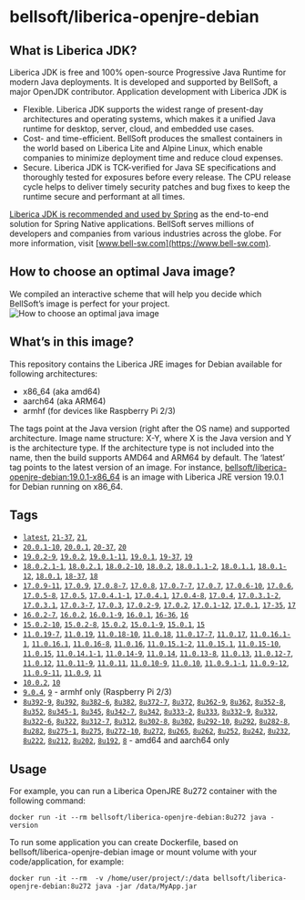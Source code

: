 # bellsoft/liberica-openjre-debian

## What is Liberica JDK?
Liberica JDK is free and 100% open-source Progressive Java Runtime for modern Java deployments. It is developed and supported by BellSoft, a major OpenJDK contributor. Application development with Liberica JDK is

*  Flexible. Liberica JDK supports the widest range of present-day architectures and operating systems, which makes it a unified Java runtime for desktop, server, cloud, and embedded use cases.
* Cost- and time-efficient. BellSoft produces the smallest containers in the world based on Liberica Lite and Alpine Linux, which enable companies to minimize deployment time and reduce cloud expenses.
* Secure. Liberica JDK is TCK-verified for Java SE specifications and thoroughly tested for exposures before every release. The CPU release cycle helps to deliver timely security patches and bug fixes to keep the runtime secure and performant at all times.

[Liberica JDK is recommended and used by Spring](https://spring.io/quickstart) as the end-to-end solution for Spring Native applications.
BellSoft serves millions of developers and companies from various industries across the globe. For more information, visit [www.bell-sw.com](https://www.bell-sw.com).

## How to choose an optimal Java image?

We compiled an interactive scheme that will help you decide which BellSoft’s image is perfect for your project.
![How to choose an optimal java image](https://download.bell-sw.com/static/images/how-to-choose-optimal-java-image.jpg)


## What’s in this image?

This repository contains the Liberica JRE images for Debian available for following architectures:

* x86_64 (aka amd64)
* aarch64 (aka ARM64)
* armhf (for devices like Raspberry Pi 2/3)

The tags point at the Java version (right after the OS name) and supported architecture.
Image name structure:
X-Y,
where X is the Java version and Y is the architecture type. If the architecture type is not included into the name, then the build supports AMD64 and ARM64 by default.
The ‘latest’ tag points to the latest version of an image.
For instance, [bellsoft/liberica-openjre-debian:19.0.1-x86_64](https://hub.docker.com/layers/bellsoft/liberica-openjre-debian/19.0.1-x86_64/images/sha256-2ae5877c55a0dca483ada8aaafbaa869f9c596ba1b25d5247ad8ccb231c30f9b?context=explore) is an image with Liberica JRE version 19.0.1 for Debian running on x86_64.

## Tags

* [`latest`](https://github.com/bell-sw/Liberica/blob/master/docker/repos/liberica-openjre-debian/21/Dockerfile),
[`21-37`](https://github.com/bell-sw/Liberica/blob/master/docker/repos/liberica-openjre-debian/21/Dockerfile),
[`21`](https://github.com/bell-sw/Liberica/blob/master/docker/repos/liberica-openjre-debian/21/Dockerfile),
* [`20.0.1-10`](https://github.com/bell-sw/Liberica/blob/master/docker/repos/liberica-openjre-debian/old/20/Dockerfile),
[`20.0.1`](https://github.com/bell-sw/Liberica/blob/master/docker/repos/liberica-openjre-debian/old/20/Dockerfile),
[`20-37`](https://github.com/bell-sw/Liberica/blob/master/docker/repos/liberica-openjre-debian/old/20/Dockerfile),
[`20`](https://github.com/bell-sw/Liberica/blob/master/docker/repos/liberica-openjre-debian/old/20/Dockerfile)
* [`19.0.2-9`](https://github.com/bell-sw/Liberica/blob/master/docker/repos/liberica-openjre-debian/old/19/Dockerfile),
[`19.0.2`](https://github.com/bell-sw/Liberica/blob/master/docker/repos/liberica-openjre-debian/old/19/Dockerfile),
[`19.0.1-11`](https://github.com/bell-sw/Liberica/blob/master/docker/repos/liberica-openjre-debian/old/19/Dockerfile),
[`19.0.1`](https://github.com/bell-sw/Liberica/blob/master/docker/repos/liberica-openjre-debian/old/19/Dockerfile),
[`19-37`](https://github.com/bell-sw/Liberica/blob/master/docker/repos/liberica-openjre-debian/old/19/Dockerfile),
[`19`](https://github.com/bell-sw/Liberica/blob/master/docker/repos/liberica-openjre-debian/old/19/Dockerfile)
* [`18.0.2.1-1`](https://github.com/bell-sw/Liberica/blob/master/docker/repos/liberica-openjre-debian/18/Dockerfile),
[`18.0.2.1`](https://github.com/bell-sw/Liberica/blob/master/docker/repos/liberica-openjre-debian/18/Dockerfile),
[`18.0.2-10`](https://github.com/bell-sw/Liberica/blob/master/docker/repos/liberica-openjre-debian/18/Dockerfile),
[`18.0.2`](https://github.com/bell-sw/Liberica/blob/master/docker/repos/liberica-openjre-debian/18/Dockerfile),
[`18.0.1.1-2`](https://github.com/bell-sw/Liberica/blob/master/docker/repos/liberica-openjre-debian/18/Dockerfile),
[`18.0.1.1`](https://github.com/bell-sw/Liberica/blob/master/docker/repos/liberica-openjre-debian/18/Dockerfile),
[`18.0.1-12`](https://github.com/bell-sw/Liberica/blob/master/docker/repos/liberica-openjre-debian/18/Dockerfile),
[`18.0.1`](https://github.com/bell-sw/Liberica/blob/master/docker/repos/liberica-openjre-debian/18/Dockerfile),
[`18-37`](https://github.com/bell-sw/Liberica/blob/master/docker/repos/liberica-openjre-debian/18/Dockerfile),
[`18`](https://github.com/bell-sw/Liberica/blob/master/docker/repos/liberica-openjre-debian/18/Dockerfile)
* [`17.0.9-11`](https://github.com/bell-sw/Liberica/blob/master/docker/repos/liberica-openjre-debian/17/Dockerfile),
[`17.0.9`](https://github.com/bell-sw/Liberica/blob/master/docker/repos/liberica-openjre-debian/17/Dockerfile),
[`17.0.8-7`](https://github.com/bell-sw/Liberica/blob/master/docker/repos/liberica-openjre-debian/17/Dockerfile),
[`17.0.8`](https://github.com/bell-sw/Liberica/blob/master/docker/repos/liberica-openjre-debian/17/Dockerfile),
[`17.0.7-7`](https://github.com/bell-sw/Liberica/blob/master/docker/repos/liberica-openjre-debian/17/Dockerfile),
[`17.0.7`](https://github.com/bell-sw/Liberica/blob/master/docker/repos/liberica-openjre-debian/17/Dockerfile),
[`17.0.6-10`](https://github.com/bell-sw/Liberica/blob/master/docker/repos/liberica-openjre-debian/17/Dockerfile),
[`17.0.6`](https://github.com/bell-sw/Liberica/blob/master/docker/repos/liberica-openjre-debian/17/Dockerfile),
[`17.0.5-8`](https://github.com/bell-sw/Liberica/blob/master/docker/repos/liberica-openjre-debian/17/Dockerfile),
[`17.0.5`](https://github.com/bell-sw/Liberica/blob/master/docker/repos/liberica-openjre-debian/17/Dockerfile),
[`17.0.4.1-1`](https://github.com/bell-sw/Liberica/blob/master/docker/repos/liberica-openjre-debian/17/Dockerfile),
[`17.0.4.1`](https://github.com/bell-sw/Liberica/blob/master/docker/repos/liberica-openjre-debian/17/Dockerfile),
[`17.0.4-8`](https://github.com/bell-sw/Liberica/blob/master/docker/repos/liberica-openjre-debian/17/Dockerfile),
[`17.0.4`](https://github.com/bell-sw/Liberica/blob/master/docker/repos/liberica-openjre-debian/17/Dockerfile),
[`17.0.3.1-2`](https://github.com/bell-sw/Liberica/blob/master/docker/repos/liberica-openjre-debian/17/Dockerfile),
[`17.0.3.1`](https://github.com/bell-sw/Liberica/blob/master/docker/repos/liberica-openjre-debian/17/Dockerfile),
[`17.0.3-7`](https://github.com/bell-sw/Liberica/blob/master/docker/repos/liberica-openjre-debian/17/Dockerfile),
[`17.0.3`](https://github.com/bell-sw/Liberica/blob/master/docker/repos/liberica-openjre-debian/17/Dockerfile),
[`17.0.2-9`](https://github.com/bell-sw/Liberica/blob/master/docker/repos/liberica-openjre-debian/17/Dockerfile),
[`17.0.2`](https://github.com/bell-sw/Liberica/blob/master/docker/repos/liberica-openjre-debian/17/Dockerfile),
[`17.0.1-12`](https://github.com/bell-sw/Liberica/blob/master/docker/repos/liberica-openjre-debian/17/Dockerfile),
[`17.0.1`](https://github.com/bell-sw/Liberica/blob/master/docker/repos/liberica-openjre-debian/17/Dockerfile),
[`17-35`](https://github.com/bell-sw/Liberica/blob/master/docker/repos/liberica-openjre-debian/17/Dockerfile),
[`17`](https://github.com/bell-sw/Liberica/blob/master/docker/repos/liberica-openjre-debian/17/Dockerfile)
* [`16.0.2-7`](https://github.com/bell-sw/Liberica/blob/master/docker/repos/liberica-openjre-debian/16/Dockerfile),
[`16.0.2`](https://github.com/bell-sw/Liberica/blob/master/docker/repos/liberica-openjre-debian/16/Dockerfile),
[`16.0.1-9`](https://github.com/bell-sw/Liberica/blob/master/docker/repos/liberica-openjre-debian/16/Dockerfile),
[`16.0.1`](https://github.com/bell-sw/Liberica/blob/master/docker/repos/liberica-openjre-debian/16/Dockerfile),
[`16-36`](https://github.com/bell-sw/Liberica/blob/master/docker/repos/liberica-openjre-debian/16/Dockerfile),
[`16`](https://github.com/bell-sw/Liberica/blob/master/docker/repos/liberica-openjre-debian/16/Dockerfile)
* [`15.0.2-10`](https://github.com/bell-sw/Liberica/blob/master/docker/repos/liberica-openjre-debian/15/Dockerfile),
[`15.0.2-8`](https://github.com/bell-sw/Liberica/blob/master/docker/repos/liberica-openjre-debian/15/Dockerfile),
[`15.0.2`](https://github.com/bell-sw/Liberica/blob/master/docker/repos/liberica-openjre-debian/15/Dockerfile),
[`15.0.1-9`](https://github.com/bell-sw/Liberica/blob/master/docker/repos/liberica-openjre-debian/15/Dockerfile),
[`15.0.1`](https://github.com/bell-sw/Liberica/blob/master/docker/repos/liberica-openjre-debian/15/Dockerfile),
[`15`](https://github.com/bell-sw/Liberica/blob/master/docker/repos/liberica-openjre-debian/15/Dockerfile)
* [`11.0.19-7`](https://github.com/bell-sw/Liberica/blob/master/docker/repos/liberica-openjre-debian/11/Dockerfile),
[`11.0.19`](https://github.com/bell-sw/Liberica/blob/master/docker/repos/liberica-openjre-debian/11/Dockerfile),
[`11.0.18-10`](https://github.com/bell-sw/Liberica/blob/master/docker/repos/liberica-openjre-debian/11/Dockerfile),
[`11.0.18`](https://github.com/bell-sw/Liberica/blob/master/docker/repos/liberica-openjre-debian/11/Dockerfile),
[`11.0.17-7`](https://github.com/bell-sw/Liberica/blob/master/docker/repos/liberica-openjre-debian/11/Dockerfile),
[`11.0.17`](https://github.com/bell-sw/Liberica/blob/master/docker/repos/liberica-openjre-debian/11/Dockerfile),
[`11.0.16.1-1`](https://github.com/bell-sw/Liberica/blob/master/docker/repos/liberica-openjre-debian/11/Dockerfile),
[`11.0.16.1`](https://github.com/bell-sw/Liberica/blob/master/docker/repos/liberica-openjre-debian/11/Dockerfile),
[`11.0.16-8`](https://github.com/bell-sw/Liberica/blob/master/docker/repos/liberica-openjre-debian/11/Dockerfile),
[`11.0.16`](https://github.com/bell-sw/Liberica/blob/master/docker/repos/liberica-openjre-debian/11/Dockerfile),
[`11.0.15.1-2`](https://github.com/bell-sw/Liberica/blob/master/docker/repos/liberica-openjre-debian/11/Dockerfile),
[`11.0.15.1`](https://github.com/bell-sw/Liberica/blob/master/docker/repos/liberica-openjre-debian/11/Dockerfile),
[`11.0.15-10`](https://github.com/bell-sw/Liberica/blob/master/docker/repos/liberica-openjre-debian/11/Dockerfile),
[`11.0.15`](https://github.com/bell-sw/Liberica/blob/master/docker/repos/liberica-openjre-debian/11/Dockerfile),
[`11.0.14.1-1`](https://github.com/bell-sw/Liberica/blob/master/docker/repos/liberica-openjre-debian/11/Dockerfile),
[`11.0.14-9`](https://github.com/bell-sw/Liberica/blob/master/docker/repos/liberica-openjre-debian/11/Dockerfile),
[`11.0.14`](https://github.com/bell-sw/Liberica/blob/master/docker/repos/liberica-openjre-debian/11/Dockerfile),
[`11.0.13-8`](https://github.com/bell-sw/Liberica/blob/master/docker/repos/liberica-openjre-debian/11/Dockerfile),
[`11.0.13`](https://github.com/bell-sw/Liberica/blob/master/docker/repos/liberica-openjre-debian/11/Dockerfile),
[`11.0.12-7`](https://github.com/bell-sw/Liberica/blob/master/docker/repos/liberica-openjre-debian/11/Dockerfile),
[`11.0.12`](https://github.com/bell-sw/Liberica/blob/master/docker/repos/liberica-openjre-debian/11/Dockerfile),
[`11.0.11-9`](https://github.com/bell-sw/Liberica/blob/master/docker/repos/liberica-openjre-debian/11/Dockerfile),
[`11.0.11`](https://github.com/bell-sw/Liberica/blob/master/docker/repos/liberica-openjre-debian/11/Dockerfile),
[`11.0.10-9`](https://github.com/bell-sw/Liberica/blob/master/docker/repos/liberica-openjre-debian/11/Dockerfile),
[`11.0.10`](https://github.com/bell-sw/Liberica/blob/master/docker/repos/liberica-openjre-debian/11/Dockerfile),
[`11.0.9.1-1`](https://github.com/bell-sw/Liberica/blob/master/docker/repos/liberica-openjre-debian/11/Dockerfile),
[`11.0.9-12`](https://github.com/bell-sw/Liberica/blob/master/docker/repos/liberica-openjre-debian/11/Dockerfile),
[`11.0.9-11`](https://github.com/bell-sw/Liberica/blob/master/docker/repos/liberica-openjre-debian/11/Dockerfile),
[`11.0.9`](https://github.com/bell-sw/Liberica/blob/master/docker/repos/liberica-openjre-debian/11/Dockerfile),
[`11`](https://github.com/bell-sw/Liberica/blob/master/docker/repos/liberica-openjre-debian/11/Dockerfile)
* [`10.0.2`](https://github.com/bell-sw/Liberica/blob/master/docker/repos/liberica-openjre-debian/old/10.0.2/Dockerfile),
[`10`](https://github.com/bell-sw/Liberica/blob/master/docker/repos/liberica-openjre-debian/old/10.0.2/Dockerfile)
* [`9.0.4`](https://github.com/bell-sw/Liberica/blob/master/docker/repos/liberica-openjre-debian/old/9.0.4/Dockerfile),
[`9`](https://github.com/bell-sw/Liberica/blob/master/docker/repos/liberica-openjre-debian/old/9.0.4/Dockerfile) - armhf only (Raspberry Pi 2/3)
* [`8u392-9`](https://github.com/bell-sw/Liberica/blob/master/docker/repos/liberica-openjre-debian/8/Dockerfile),
[`8u392`](https://github.com/bell-sw/Liberica/blob/master/docker/repos/liberica-openjre-debian/8/Dockerfile),
[`8u382-6`](https://github.com/bell-sw/Liberica/blob/master/docker/repos/liberica-openjre-debian/8/Dockerfile),
[`8u382`](https://github.com/bell-sw/Liberica/blob/master/docker/repos/liberica-openjre-debian/8/Dockerfile),
[`8u372-7`](https://github.com/bell-sw/Liberica/blob/master/docker/repos/liberica-openjre-debian/8/Dockerfile),
[`8u372`](https://github.com/bell-sw/Liberica/blob/master/docker/repos/liberica-openjre-debian/8/Dockerfile),
[`8u362-9`](https://github.com/bell-sw/Liberica/blob/master/docker/repos/liberica-openjre-debian/8/Dockerfile),
[`8u362`](https://github.com/bell-sw/Liberica/blob/master/docker/repos/liberica-openjre-debian/8/Dockerfile),
[`8u352-8`](https://github.com/bell-sw/Liberica/blob/master/docker/repos/liberica-openjre-debian/8/Dockerfile),
[`8u352`](https://github.com/bell-sw/Liberica/blob/master/docker/repos/liberica-openjre-debian/8/Dockerfile),
[`8u345-1`](https://github.com/bell-sw/Liberica/blob/master/docker/repos/liberica-openjre-debian/8/Dockerfile),
[`8u345`](https://github.com/bell-sw/Liberica/blob/master/docker/repos/liberica-openjre-debian/8/Dockerfile),
[`8u342-7`](https://github.com/bell-sw/Liberica/blob/master/docker/repos/liberica-openjre-debian/8/Dockerfile),
[`8u342`](https://github.com/bell-sw/Liberica/blob/master/docker/repos/liberica-openjre-debian/8/Dockerfile),
[`8u333-2`](https://github.com/bell-sw/Liberica/blob/master/docker/repos/liberica-openjre-debian/8/Dockerfile),
[`8u333`](https://github.com/bell-sw/Liberica/blob/master/docker/repos/liberica-openjre-debian/8/Dockerfile),
[`8u332-9`](https://github.com/bell-sw/Liberica/blob/master/docker/repos/liberica-openjre-debian/8/Dockerfile),
[`8u332`](https://github.com/bell-sw/Liberica/blob/master/docker/repos/liberica-openjre-debian/8/Dockerfile),
[`8u322-6`](https://github.com/bell-sw/Liberica/blob/master/docker/repos/liberica-openjre-debian/8/Dockerfile),
[`8u322`](https://github.com/bell-sw/Liberica/blob/master/docker/repos/liberica-openjre-debian/8/Dockerfile),
[`8u312-7`](https://github.com/bell-sw/Liberica/blob/master/docker/repos/liberica-openjre-debian/8/Dockerfile),
[`8u312`](https://github.com/bell-sw/Liberica/blob/master/docker/repos/liberica-openjre-debian/8/Dockerfile),
[`8u302-8`](https://github.com/bell-sw/Liberica/blob/master/docker/repos/liberica-openjre-debian/8/Dockerfile),
[`8u302`](https://github.com/bell-sw/Liberica/blob/master/docker/repos/liberica-openjre-debian/8/Dockerfile),
[`8u292-10`](https://github.com/bell-sw/Liberica/blob/master/docker/repos/liberica-openjre-debian/8/Dockerfile),
[`8u292`](https://github.com/bell-sw/Liberica/blob/master/docker/repos/liberica-openjre-debian/8/Dockerfile),
[`8u282-8`](https://github.com/bell-sw/Liberica/blob/master/docker/repos/liberica-openjre-debian/8/Dockerfile),
[`8u282`](https://github.com/bell-sw/Liberica/blob/master/docker/repos/liberica-openjre-debian/8/Dockerfile),
[`8u275-1`](https://github.com/bell-sw/Liberica/blob/master/docker/repos/liberica-openjre-debian/8/Dockerfile),
[`8u275`](https://github.com/bell-sw/Liberica/blob/master/docker/repos/liberica-openjre-debian/8/Dockerfile),
[`8u272-10`](https://github.com/bell-sw/Liberica/blob/master/docker/repos/liberica-openjre-debian/8/Dockerfile),
[`8u272`](https://github.com/bell-sw/Liberica/blob/master/docker/repos/liberica-openjre-debian/8/Dockerfile),
[`8u265`](https://github.com/bell-sw/Liberica/blob/master/docker/repos/liberica-openjre-debian/8/Dockerfile),
[`8u262`](https://github.com/bell-sw/Liberica/blob/master/docker/repos/liberica-openjre-debian/8/Dockerfile),
[`8u252`](https://github.com/bell-sw/Liberica/blob/master/docker/repos/liberica-openjre-debian/8/Dockerfile),
[`8u242`](https://github.com/bell-sw/Liberica/blob/master/docker/repos/liberica-openjre-debian/old/8u242/Dockerfile),
[`8u232`](https://github.com/bell-sw/Liberica/blob/master/docker/repos/liberica-openjre-debian/old/8u232/Dockerfile),
[`8u222`](https://github.com/bell-sw/Liberica/blob/master/docker/repos/liberica-openjre-debian/old/8u222/Dockerfile),
[`8u212`](https://github.com/bell-sw/Liberica/blob/master/docker/repos/liberica-openjre-debian/old/8u212/Dockerfile),
[`8u202`](https://github.com/bell-sw/Liberica/blob/master/docker/repos/liberica-openjre-debian/old/8u202/Dockerfile),
[`8u192`](https://github.com/bell-sw/Liberica/blob/master/docker/repos/liberica-openjre-debian/old/8u192/Dockerfile),
[`8`](https://github.com/bell-sw/Liberica/blob/master/docker/repos/liberica-openjre-debian/8/Dockerfile) - amd64 and aarch64 only

## Usage

For example, you can run a Liberica OpenJRE 8u272 container with the following command:

 `docker run -it --rm bellsoft/liberica-openjre-debian:8u272 java -version`

To run some application you can create Dockerfile, based on bellsoft/liberica-openjre-debian image or mount volume with your code/application, for example:

 `docker run -it --rm  -v /home/user/project/:/data bellsoft/liberica-openjre-debian:8u272 java -jar /data/MyApp.jar`

